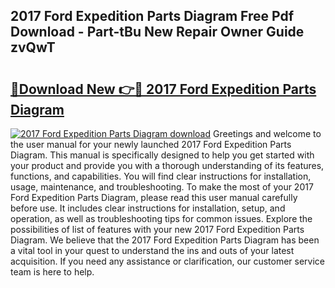 ## 2017 Ford Expedition Parts Diagram Free Pdf Download - Part-tBu New Repair Owner Guide zvQwT

# <h2><a href="http://dfidl59.blite.top/?on=2017+Ford+Expedition+Parts+Diagram">🔗Download New 👉🔴 2017 Ford Expedition Parts Diagram</a></h2>

[![2017 Ford Expedition Parts Diagram download](https://i.imgur.com/lujVjoI.png)](http://dfidl59.blite.top/?on=2017+Ford+Expedition+Parts+Diagram)
Greetings and welcome to the user manual for your newly launched 2017 Ford Expedition Parts Diagram. This manual is specifically designed to help you get started with your product and provide you with a thorough understanding of its features, functions, and capabilities. You will find clear instructions for installation, usage, maintenance, and troubleshooting. To make the most of your 2017 Ford Expedition Parts Diagram, please read this user manual carefully before use. It includes clear instructions for installation, setup, and operation, as well as troubleshooting tips for common issues. Explore the possibilities of list of features with your new 2017 Ford Expedition Parts Diagram. We believe that the 2017 Ford Expedition Parts Diagram has been a vital tool in your quest to understand the ins and outs of your latest acquisition. If you need any assistance or clarification, our customer service team is here to help.
